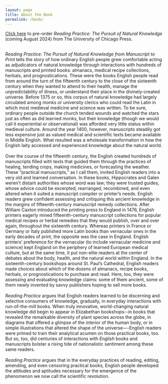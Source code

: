 ```yaml
---
layout: page
title: About the Book
permalink: /book/
---
```


[Click here](https://press.uchicago.edu/ucp/books/book/chicago/R/bo222256991.html) to pre-order _Reading Practice: The Pursuit of Natural Knowledge_ (coming August 2024) from The University of Chicago Press.<br><br>


_Reading Practice: The Pursuit of Natural Knowledge from Manuscript to Print_ tells the 
story of how ordinary English people grew comfortable acting as adjudicators of natural knowledge 
through interactions with hundreds of manuscripts and printed books: almanacs, medical recipe 
collections, herbals, and prognostications. These were the books English people read from around 
the turn of the fifteenth century to the close of the sixteenth century when they wanted to 
attend to their health, manage the unpredictability of illness, or understand their place in 
the divinely-created universe. Before 1375 or so, this corpus of natural knowledge had largely circulated among monks or university clerics who could read the Latin in which most medieval 
medicine and science was written. To be sure, ordinary people outside the church tended wounds 
and watched the stars just as often as did learned monks, but their knowledge (though we would 
call it experiential or observational) was afforded very little status within medieval culture.
Around the year 1400, however, manuscripts steadily got less expensive just as valued medical 
and scientific texts became available in Middle English. What resulted was a wholesale 
transformation in how the English laity accessed and experienced knowledge about the natural world. 
<br>
<br>
Over the course of the fifteenth century, the English created hundreds of manuscripts filled 
with texts that guided them through the practices of healing, tending crops, making medicines, 
or forecasting the weather. These “practical manuscripts,” as I call them, invited English readers 
into a very old and learned conversation. In these books, Hippocrates and Galen weren’t distant 
authorities whose word was law; they were trusted guides, whose advice could be excerpted, 
rearranged, recombined, and even altered when it suited a manuscript compiler or printer’s needs. 
English readers grew confident assessing and critiquing this ancient knowledge in the margins 
of fifteenth-century manuscript remedy collections. After William Caxton introduced the printing 
press to England in 1476, English printers eagerly mined fifteenth-century manuscript collections 
for popular medical recipes or herbal remedies that they would publish, over and over again, 
throughout the sixteenth century. Whereas printers in France or Germany or Italy published more 
Latin books than vernacular ones in the early decades of print, the opposite was the case in England. 
English printers’ preference for the vernacular (to include vernacular medicine and science) kept 
England on the periphery of learned European medical culture, but at the same time, it put 
non-elite readers at the center of debates about the body, health, and the natural world 
within England. In the sixteenth-century bookshops around St. Paul’s Cathedral, English 
readers made choices about which of the dozens of almanacs, recipe books, herbals, or 
prognostications to purchase and read. Here, too, they were assessing and evaluating knowledge 
claims: some of them ancient, some of them newly invented by savvy publishers hoping to sell more books. 
<br>
<br>
_Reading Practice_ argues that English readers learned to be discerning and selective 
consumers of knowledge, gradually, in everyday interactions with run-of-the-mill books. 
When truly innovative, world-changing natural knowledge did begin to appear in Elizabethan 
bookshops--in books that revealed the remarkable diversity of plant species across the globe, 
in diagrams that offered a glimpse of the interior of the human body, or in simple illustrations 
that altered the shape of the universe—-English readers were primed to train their analytical acumen on 
those practical books, too. But so, too, did centuries of interactions with _English_ books and manuscripts bolster a rising tide of nationalistic sentiment among these same readers. 
<br>
<br>
_Reading Practice_ argues that in the everyday practices of reading, editing, amending, and even censoring 
practical books, English people developed the attitudes and aptitudes necessary for the emergence of the phenomenon we now call the scientific revolution.
